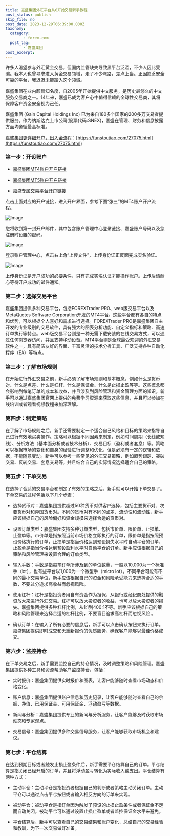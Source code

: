 ```yaml
---
title: 嘉盛集团外汇平台从0开始交易新手教程
post_status: publish
skip_file: no
post_date: 2023-12-29T06:39:00.000Z
taxonomy:
  category:
        - forex-com
  post_tag:
        - 嘉盛集团
post_excerpt: 
---
```

许多人渴望参与外汇黄金交易，但国内监管缺失导致黑平台泛滥，不少人因此受骗。我本人也曾寻求进入黄金交易领域，走了不少弯路，差点上当。正因缺乏安全可靠的平台，我迟迟未能踏入这个领域。

嘉盛集团在业内颇具知名度，自2005年开始提供中文服务，是历史最悠久的中文服务交易商之一。14年来，嘉盛已成为客户心中值得信赖的全球性交易商，其将保障客户资金安全视为己任。

嘉盛集团 (Gain Capital Holdings Inc) 已为来自180多个国家的200多万交易者提供服务。作为纳斯达克上市公司(股票代码:SNEX)，嘉盛在管理、财务和信息披露方面均遵循最高标准。

[嘉盛集团更详细开户，出入金流程](https://funstoutiao.com/27075.html)：[https://funstoutiao.com/27075.html](https://funstoutiao.com/27075.html)

### 第一步：开设账户

* [嘉盛集团MT4账户开户链接](https://s.ssgg.net/jsmt4)

* [嘉盛集团MT5账户开户链接](https://s.ssgg.net/jsmt5)

* [嘉盛专属交易平台开户链接](https://s.ssgg.net/js)

点击上面对应的开户链接，进入开户界面，参考下图“张三”的MT4账户开户流程。

![Image](https://prod-files-secure.s3.us-west-2.amazonaws.com/39ed1227-6d7d-4570-be36-9ccd4a2c4241/7a167aea-686b-400d-af59-4e18eb607a40/640.png?X-Amz-Algorithm=AWS4-HMAC-SHA256&X-Amz-Content-Sha256=UNSIGNED-PAYLOAD&X-Amz-Credential=ASIAZI2LB4665PKKFRBF%2F20250614%2Fus-west-2%2Fs3%2Faws4_request&X-Amz-Date=20250614T161310Z&X-Amz-Expires=3600&X-Amz-Security-Token=IQoJb3JpZ2luX2VjEEcaCXVzLXdlc3QtMiJHMEUCIQDdBmyfUlp93eAcWHr2pr5r4LdBphdStobUjXIAH3AQKAIgZrdpTYWBtKH7W64VFhI%2B41xsP%2BpPvkz6p9w5tqWFgOcq%2FwMIMBAAGgw2Mzc0MjMxODM4MDUiDBJzav214aKkWwZIsyrcAz0LcyldjZjSawwdEtztNmRbRfJK6j%2BexCHd%2FETpO52awmqjeBebMLUDCkgjEz47WPpn5qPwYSHbwzL3Jl74XszagmZWDVcWvPJw%2FNKxd81qz2BVcztH2uDzmv5Dq4UgOKoRlayeDXInjf1IvqU4Q3S8xO%2BTueqPiPUIwezOm%2F%2B7doG1XXPCuu2islYZnI8yBY9Lm4RnCBa0%2BL%2BLFCIVMk60b0o1rx2Hc9pcpuurXgjE0hVAaXi6Q%2BZBvYEd0qFU8cX3sJirRCM2b1J%2FbYNfbMpW4XG62ZnmO25zjPrvqcJN0%2B%2FDBnC%2B5XC848TKrJ%2BaF%2BUzdfBsuG0nScccmEg%2FCaGzL0wmGjeJIuKLeE69jaB06kT76H35wGZmjSQLcmjmji%2FZDYpJcUukQe8pJX9%2FwnDZ6L%2FQOb4MawsZrDHBCceWCy%2BgPS%2BojmWbwXDv2jF9%2BnpHnoNxDu65jz50szRdgdvlkr7LtPCxMkkHYEsKdLmNFIbuUXmUihO0nJ6BBkLCg0bMTL4YY7weMeOnI2eSekqs%2FlC7gL6510ePyip2CHIFsjHNdTLGu9HtjS%2BwtKBM2BJP5F0X%2BoFNeViZc4YCMQdMvlKDfivEnGb%2Bgl1hy5LUG5Asva6DQQfvubm%2BMKGftsIGOqUBZeb8qz3pMRFoNceFoTQhQnGLX%2BoQgFwGnY04w2A7583S8%2F%2BLSfuXKRmHpydIz8XnZDSPBusBT3MX7NsjHAYbKd9WjdkKSC1vkxTBnor2GYOwnXBXuoKWWnOXpY%2FTjEA62WWzvJOgjYdYTlBk3jJm5VO%2BKjGhAKHLWE4YsgOMBM2ZsR%2BfXjxSu55c%2BXsMHXdlq42Qn8VZzrCTLoRFxD5ok1RKqTg7&X-Amz-Signature=953b7ad0e336c75985a6ecc244254c1cf8b6ce56ba9e284a13e5f7d54b0f7910&X-Amz-SignedHeaders=host&x-amz-checksum-mode=ENABLED&x-id=GetObject)

您将收到第一封开户邮件，其中包含账户管理中心登录链接、嘉盛账户号码以及您注册时设置的密码。

![Image](https://prod-files-secure.s3.us-west-2.amazonaws.com/39ed1227-6d7d-4570-be36-9ccd4a2c4241/eaa1c6b3-2877-4284-a0e1-530e222c27fb/image.png?X-Amz-Algorithm=AWS4-HMAC-SHA256&X-Amz-Content-Sha256=UNSIGNED-PAYLOAD&X-Amz-Credential=ASIAZI2LB4665PKKFRBF%2F20250614%2Fus-west-2%2Fs3%2Faws4_request&X-Amz-Date=20250614T161310Z&X-Amz-Expires=3600&X-Amz-Security-Token=IQoJb3JpZ2luX2VjEEcaCXVzLXdlc3QtMiJHMEUCIQDdBmyfUlp93eAcWHr2pr5r4LdBphdStobUjXIAH3AQKAIgZrdpTYWBtKH7W64VFhI%2B41xsP%2BpPvkz6p9w5tqWFgOcq%2FwMIMBAAGgw2Mzc0MjMxODM4MDUiDBJzav214aKkWwZIsyrcAz0LcyldjZjSawwdEtztNmRbRfJK6j%2BexCHd%2FETpO52awmqjeBebMLUDCkgjEz47WPpn5qPwYSHbwzL3Jl74XszagmZWDVcWvPJw%2FNKxd81qz2BVcztH2uDzmv5Dq4UgOKoRlayeDXInjf1IvqU4Q3S8xO%2BTueqPiPUIwezOm%2F%2B7doG1XXPCuu2islYZnI8yBY9Lm4RnCBa0%2BL%2BLFCIVMk60b0o1rx2Hc9pcpuurXgjE0hVAaXi6Q%2BZBvYEd0qFU8cX3sJirRCM2b1J%2FbYNfbMpW4XG62ZnmO25zjPrvqcJN0%2B%2FDBnC%2B5XC848TKrJ%2BaF%2BUzdfBsuG0nScccmEg%2FCaGzL0wmGjeJIuKLeE69jaB06kT76H35wGZmjSQLcmjmji%2FZDYpJcUukQe8pJX9%2FwnDZ6L%2FQOb4MawsZrDHBCceWCy%2BgPS%2BojmWbwXDv2jF9%2BnpHnoNxDu65jz50szRdgdvlkr7LtPCxMkkHYEsKdLmNFIbuUXmUihO0nJ6BBkLCg0bMTL4YY7weMeOnI2eSekqs%2FlC7gL6510ePyip2CHIFsjHNdTLGu9HtjS%2BwtKBM2BJP5F0X%2BoFNeViZc4YCMQdMvlKDfivEnGb%2Bgl1hy5LUG5Asva6DQQfvubm%2BMKGftsIGOqUBZeb8qz3pMRFoNceFoTQhQnGLX%2BoQgFwGnY04w2A7583S8%2F%2BLSfuXKRmHpydIz8XnZDSPBusBT3MX7NsjHAYbKd9WjdkKSC1vkxTBnor2GYOwnXBXuoKWWnOXpY%2FTjEA62WWzvJOgjYdYTlBk3jJm5VO%2BKjGhAKHLWE4YsgOMBM2ZsR%2BfXjxSu55c%2BXsMHXdlq42Qn8VZzrCTLoRFxD5ok1RKqTg7&X-Amz-Signature=73b19ad9830b60bdb1bed56d925ab5238bfa365f590dbd2dbab93f87bbeeaec5&X-Amz-SignedHeaders=host&x-amz-checksum-mode=ENABLED&x-id=GetObject)

登录账户管理中心，点击右上角“上传文件”，上传身份证正反面完成实名验证。

![Image](https://prod-files-secure.s3.us-west-2.amazonaws.com/39ed1227-6d7d-4570-be36-9ccd4a2c4241/54090639-09fc-46b4-a135-e0289f707147/image.png?X-Amz-Algorithm=AWS4-HMAC-SHA256&X-Amz-Content-Sha256=UNSIGNED-PAYLOAD&X-Amz-Credential=ASIAZI2LB4665PKKFRBF%2F20250614%2Fus-west-2%2Fs3%2Faws4_request&X-Amz-Date=20250614T161310Z&X-Amz-Expires=3600&X-Amz-Security-Token=IQoJb3JpZ2luX2VjEEcaCXVzLXdlc3QtMiJHMEUCIQDdBmyfUlp93eAcWHr2pr5r4LdBphdStobUjXIAH3AQKAIgZrdpTYWBtKH7W64VFhI%2B41xsP%2BpPvkz6p9w5tqWFgOcq%2FwMIMBAAGgw2Mzc0MjMxODM4MDUiDBJzav214aKkWwZIsyrcAz0LcyldjZjSawwdEtztNmRbRfJK6j%2BexCHd%2FETpO52awmqjeBebMLUDCkgjEz47WPpn5qPwYSHbwzL3Jl74XszagmZWDVcWvPJw%2FNKxd81qz2BVcztH2uDzmv5Dq4UgOKoRlayeDXInjf1IvqU4Q3S8xO%2BTueqPiPUIwezOm%2F%2B7doG1XXPCuu2islYZnI8yBY9Lm4RnCBa0%2BL%2BLFCIVMk60b0o1rx2Hc9pcpuurXgjE0hVAaXi6Q%2BZBvYEd0qFU8cX3sJirRCM2b1J%2FbYNfbMpW4XG62ZnmO25zjPrvqcJN0%2B%2FDBnC%2B5XC848TKrJ%2BaF%2BUzdfBsuG0nScccmEg%2FCaGzL0wmGjeJIuKLeE69jaB06kT76H35wGZmjSQLcmjmji%2FZDYpJcUukQe8pJX9%2FwnDZ6L%2FQOb4MawsZrDHBCceWCy%2BgPS%2BojmWbwXDv2jF9%2BnpHnoNxDu65jz50szRdgdvlkr7LtPCxMkkHYEsKdLmNFIbuUXmUihO0nJ6BBkLCg0bMTL4YY7weMeOnI2eSekqs%2FlC7gL6510ePyip2CHIFsjHNdTLGu9HtjS%2BwtKBM2BJP5F0X%2BoFNeViZc4YCMQdMvlKDfivEnGb%2Bgl1hy5LUG5Asva6DQQfvubm%2BMKGftsIGOqUBZeb8qz3pMRFoNceFoTQhQnGLX%2BoQgFwGnY04w2A7583S8%2F%2BLSfuXKRmHpydIz8XnZDSPBusBT3MX7NsjHAYbKd9WjdkKSC1vkxTBnor2GYOwnXBXuoKWWnOXpY%2FTjEA62WWzvJOgjYdYTlBk3jJm5VO%2BKjGhAKHLWE4YsgOMBM2ZsR%2BfXjxSu55c%2BXsMHXdlq42Qn8VZzrCTLoRFxD5ok1RKqTg7&X-Amz-Signature=051cfb66e295e676149caab23e01833bfe37079ede64121562adac3fb65524ec&X-Amz-SignedHeaders=host&x-amz-checksum-mode=ENABLED&x-id=GetObject)

上传身份证是开户成功的必要条件，只有完成实名认证才能操作账户。上传后请耐心等待开户成功的邮件通知。

### 第二步：选择交易平台

嘉盛集团提供多种交易平台，包括FOREXTrader PRO、web版交易平台以及MetaQuotes Software Corporation开发的MT4平台。这些平台都有各自的特点和优势，可以根据个人喜好和需求进行选择。FOREXTrader PRO是嘉盛集团自主开发的专业级别的交易软件，具有强大的图表分析功能、自定义指标和策略、高速订单执行等特点。web版交易平台则是一种无需下载安装的在线交易方式，可以通过任何浏览器访问，并且支持移动设备。MT4平台则是全球最受欢迎的外汇交易软件之一，具有简洁友好的界面、丰富灵活的技术分析工具、广泛支持各种自动化程序（EA）等特点。

### 第三步：了解市场规则

在开始进行外汇交易之前，新手必须了解市场规则和基本概念，例如什么是货币对、什么是点差、什么是杠杆、什么是保证金、什么是止损止盈等等。这些概念都会影响到每笔订单的成本和收益，并且涉及到风险管理和资金管理方面的知识。新手可以通过嘉盛集团官网上提供的免费学习资源来获取这些信息，并且可以参加在线培训或者观看视频教程来加深理解。

### 第四步：制定策略

在了解了市场规则之后，新手还需要制定一个适合自己风格和目标的策略来指导自己进行有效地买卖操作。策略可以根据不同因素来制定，例如时间周期（长线或短线）、分析方法（基本面分析或者技术分析）、交易目标（盈利或者套息）等。策略可以根据市场的变化和自身的经验进行调整和优化，但是必须有一定的逻辑和依据，不能随意变动。新手可以参考一些常见的外汇交易策略，例如趋势跟踪、突破交易、反转交易、套息交易等，并且结合自己的实际情况选择适合自己的策略。

### 第五步：下单交易

在选择了合适的交易平台和制定了有效的策略之后，新手就可以开始下单交易了。下单交易的过程包括以下几个步骤：

* 选择货币对：嘉盛集团提供超过50种货币对供客户选择，包括主要货币对、次要货币对和异国货币对。不同的货币对有不同的点差、流动性和波动性，新手应该根据自己的风险偏好和资金规模来选择合适的货币对。

* 设置订单类型：嘉盛集团支持多种订单类型，包括市价单、限价单、止损单、止盈单等。市价单是指按照当前市场价格立即执行的订单，限价单是指按照预设价格执行的订单，止损单是指当价格达到预设损失水平时自动平仓的订单，止盈单是指当价格达到预设盈利水平时自动平仓的订单。新手应该根据自己的策略和风险管理来设置合理的订单类型。

* 输入手数：手数是指每笔订单所涉及到的单位数量，一般以10,000为一个标准手（lot），也有些平台以1,000为一个微型手（micro lot）。不同平台可能有不同的最小交易单位，新手应该根据自己的资金和风险承受能力来选择合适的手数，不要过分追求高收益而忽视风险。

* 使用杠杆：杠杆是指投资者用自有资金作为担保，从银行或经纪商处提供的融资放大来进行外汇交易。杠杆可以放大投资者的收益，也可以放大投资者的损失。嘉盛集团提供多种杠杆比例，从1:1到400:1不等。新手应该根据自己的策略和风险管理来选择合适的杠杆比例，不要盲目追求高杠杆而忽视风险 。

* 确认订单：在输入了所有必要的信息后，新手可以点击确认按钮来执行订单。嘉盛集团提供即时成交和无重新报价的优质服务，确保客户能够以最佳价格成交。

### 第六步：监控持仓

在下单交易之后，新手需要监控自己的持仓情况，及时调整策略和风险管理。嘉盛集团提供多种工具和资源帮助客户监控持仓，包括：

* 实时报价：嘉盛集团提供实时报价和图表，让客户能够随时查看市场动态和价格变化。

* 账户信息：嘉盛集团提供账户信息和历史记录，让客户能够随时查看自己的余额、净值、已用保证金、可用保证金、浮动盈亏等数据。

* 新闻与分析：嘉盛集团提供专业的新闻与分析服务，让客户能够及时获取市场动态和专家观点。

* 交易信号：嘉盛集团提供多种交易信号服务，让客户能够获取市场机会和建议。

### 第七步：平仓结算

在达到预期目标或者触发止损止盈条件后，新手需要平仓结算自己的订单。平仓结算是指关闭已经开启的订单，并且将浮动盈亏转化为实际收入或支出。平仓结算有两种方式：

* 主动平仓：主动平仓是指投资者根据自己的判断或者策略主动关闭订单。主动平仓可以通过点击平仓按钮或者输入相反方向的订单来实现。

* 被动平仓：被动平仓是指订单因为触发了预设的止损止盈条件或者保证金不足而自动关闭。被动平仓可以通过设置止损止盈单或者监控保证金水平来避免。

* 平仓结算后，新手可以查看自己的交易结果和账户变化，总结自己的交易经验和教训，为下一次交易做好准备。